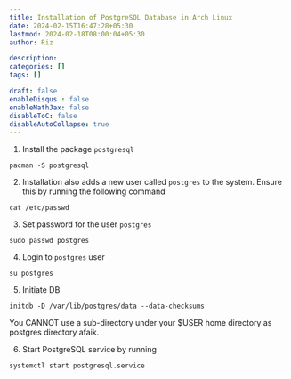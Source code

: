 ```yaml
---
title: Installation of PostgreSQL Database in Arch Linux
date: 2024-02-15T16:47:28+05:30
lastmod: 2024-02-18T08:00:04+05:30
author: Riz

description: 
categories: []
tags: []

draft: false
enableDisqus : false
enableMathJax: false
disableToC: false
disableAutoCollapse: true
---
```




1. Install the package `postgresql`
```
pacman -S postgresql
```

2. Installation also adds a new user called `postgres` to the system. Ensure this by running the following command
```
cat /etc/passwd
```

3. Set password for the user `postgres`
```
sudo passwd postgres
```
4. Login to `postgres` user
```
su postgres
```

5. Initiate DB
```
initdb -D /var/lib/postgres/data --data-checksums
```
You CANNOT use a sub-directory under your $USER home directory as postgres directory afaik.

6. Start PostgreSQL service by running
```
systemctl start postgresql.service
```